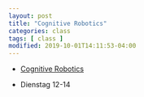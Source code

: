 ```yaml
---
layout: post
title: "Cognitive Robotics"
categories: class
tags: [ class ]
modified: 2019-10-01T14:11:53-04:00
---
```


* [Cognitive Robotics](http://ais.uni-bonn.de/WS1920/L_Cognitive_Robotics.html)

* Dienstag 12-14
